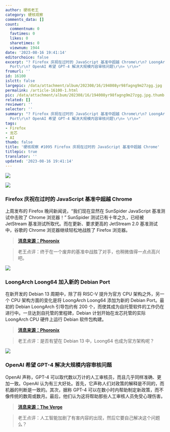 ```yaml
---
author: 硬核老王
category: 硬核观察
comments_data: []
count:
  commentnum: 0
  favtimes: 0
  likes: 0
  sharetimes: 0
  viewnum: 1944
date: '2023-08-16 19:41:14'
editorchoice: false
excerpt: "? Firefox 庆祝在过时的 JavaScript 基准中超越 Chrome\r\n? LoongArch Loong64 加入新的 Debian
  Port\r\n? OpenAI 希望 GPT-4 解决大规模内容审核问题\r\n» \r\n»"
fromurl: ''
id: 16100
islctt: false
largepic: /data/attachment/album/202308/16/194008yr98fagng9m27zgg.jpg
permalink: /article-16100-1.html
pic: /data/attachment/album/202308/16/194008yr98fagng9m27zgg.jpg.thumb.jpg
related: []
reviewer: ''
selector: ''
summary: "? Firefox 庆祝在过时的 JavaScript 基准中超越 Chrome\r\n? LoongArch Loong64 加入新的 Debian
  Port\r\n? OpenAI 希望 GPT-4 解决大规模内容审核问题\r\n» \r\n»"
tags:
- Firefox
- 龙芯
- AI
thumb: false
title: '硬核观察 #1095 Firefox 庆祝在过时的 JavaScript 基准中超越 Chrome'
titlepic: true
translator: ''
updated: '2023-08-16 19:41:14'
---
```


![](/data/attachment/album/202308/16/194008yr98fagng9m27zgg.jpg)


![](/data/attachment/album/202308/16/194020zg7uvgc8ju67vxg1.jpg)


### Firefox 庆祝在过时的 JavaScript 基准中超越 Chrome


上周发布的 Firefox 晚间新闻说，“我们现在显然在 SunSpider JavaScript 基准测试中击败了 Chrome 浏览器！” SunSpider 测试已有十年之久，已经被 JetStream 基准测试所取代。而在更新、要求更高的 JetStream 2.0 基准测试中，谷歌的 Chrome 浏览器继续轻松地战胜了 Firefox 浏览器。



> 
> **[消息来源：Phoronix](https://www.phoronix.com/news/Firefox-Faster-SunSpider)**
> 
> 
> 



> 
> 老王点评：终于在一个废弃的基准中战胜了对手，也稍微值得一点点高兴吧。
> 
> 
> 


![](/data/attachment/album/202308/16/194044j447pas624aa16pp.jpg)


### LoongArch Loong64 加入新的 Debian Port


在新开发的 Debian 13 周期中，除了将 RISC-V 提升为官方 CPU 架构之外，另一个 CPU 架构方面的变化是将 LoongArch Loong64 添加为新的 Debian Port。最初的 Debian LoongArch 引导包约有 200 个，而使其成为自托管软件的工作仍在进行中。一旦达到自托管的里程碑，Debian 计划开始在龙芯托管的实际 LoongArch CPU 硬件上运行 Debian 软件包构建。



> 
> **[消息来源：Phoronix](https://www.phoronix.com/news/Debian-Ports-LoongArch)**
> 
> 
> 



> 
> 老王点评：是否有望在 Debian 13 中，Loong64 也成为官方架构呢？
> 
> 
> 


![](/data/attachment/album/202308/16/194058fmqpkemkikeqkxxq.jpg)


### OpenAI 希望 GPT-4 解决大规模内容审核问题


OpenAI 声称，GPT-4 可以取代数以万计的人工审核员，而且几乎同样准确、更加一致。OpenAI 认为有三大好处。首先，它声称人们对政策的解释是不同的，而机器的判断是一致的。其次，据称 GPT-4 可以在数小时内帮助制定新政策，而不像传统的数周或数月。最后，他们认为这将帮助那些人工审核人员免受心理伤害。



> 
> **[消息来源：The Verge](https://www.theverge.com/2023/8/15/23833406/openai-gpt-4-content-moderation-ai-meta)**
> 
> 
> 



> 
> 老王点评：人工智能加剧了有害内容的出现，然后它要自己解决这个问题么？
> 
> 
>